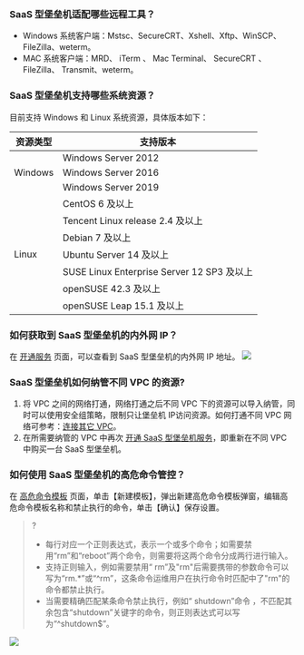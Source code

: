 ### SaaS 型堡垒机适配哪些远程工具？ 
- Windows 系统客户端：Mstsc、SecureCRT、Xshell、Xftp、WinSCP、FileZilla、weterm。
- MAC 系统客户端：MRD、 iTerm 、 Mac Terminal、 SecureCRT 、 FileZilla、 Transmit、weterm。

### SaaS 型堡垒机支持哪些系统资源？
目前支持 Windows 和 Linux 系统资源，具体版本如下：

<table>
<thead>
<tr>
<th><strong>资源类型</strong></th>
<th><strong>支持版本</strong></th>
</tr>
</thead>
<tbody><tr>
<td  rowspan=3 >Windows</td>
<td>Windows Server 2012</td>
</tr>
<tr>
 <td>Windows Server 2016</td>
</tr>
<tr>
 <td>Windows Server 2019</td>
</tr>
<tr>
<td  rowspan=7 >Linux</td>
<td>CentOS 6 及以上</td>
</tr>
<tr>
 <td>Tencent Linux release 2.4 及以上</td>
</tr>
<tr>
 <td>Debian 7 及以上</td>
</tr>
<tr>
 <td>Ubuntu Server 14 及以上</td>
</tr>
<tr>
 <td>SUSE Linux Enterprise Server 12 SP3 及以上</td>
</tr>
<tr>
 <td>openSUSE 42.3 及以上</td>
</tr>
<tr>
 <td>openSUSE Leap 15.1 及以上</td>
</tr>
</tbody></table>

### 如何获取到 SaaS 型堡垒机的内外网 IP？
在 [开通服务](https://console.cloud.tencent.com/bh/subscribe-service-list) 页面，可以查看到 SaaS 型堡垒机的内外网 IP 地址。
![](https://main.qcloudimg.com/raw/0bc80c8b4b69eb752d902b769a6941c6.png)

### SaaS 型堡垒机如何纳管不同 VPC 的资源?
1. 将 VPC 之间的网络打通，网络打通之后不同 VPC 下的资源可以导入纳管，同时可以使用安全组策略，限制只让堡垒机 IP访问资源。如何打通不同 VPC 网络可参考：[连接其它 VPC](https://cloud.tencent.com/document/product/215/36698)。
2. 在所需要纳管的 VPC 中再次 [开通 SaaS 型堡垒机服务](https://cloud.tencent.com/document/product/1025/55176)，即重新在不同 VPC 中购买一台 SaaS 型堡垒机。

### 如何使用 SaaS 型堡垒机的高危命令管控？
在 [高危命令模板](https://console.cloud.tencent.com/bh/high-risk) 页面，单击【新建模板】，弹出新建高危命令模板弹窗，编辑高危命令模板名称和禁止执行的命令，单击【确认】保存设置。
>?
>- 每行对应一个正则表达式，表示一个或多个命令；如需要禁用“rm”和“reboot”两个命令，则需要将这两个命令分成两行进行输入。
>- 支持正则输入，例如需要禁用“ rm”及"rm"后需要携带的参数命令可以写为“rm.*”或“^rm”，这条命令运维用户在执行命令时匹配中了"rm"的命令都禁止执行。
>- 当需要精确匹配某条命令禁止执行，例如“ shutdown”命令 ，不匹配其余包含“shutdown”关键字的命令，则正则表达式可以写为“^shutdown$”。
>
![](https://main.qcloudimg.com/raw/7cbae94cdf71156fdd8956dffa964a21.png)

